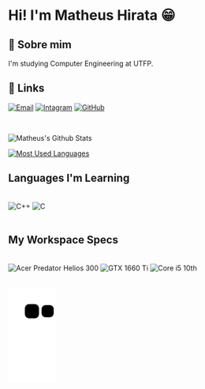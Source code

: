 
# Hi! I'm Matheus Hirata 😁

## 🚀 Sobre mim

I'm studying Computer Engineering at UTFP.


## 🔗 Links
[![Email](https://img.shields.io/badge/Gmail-D14836?style=for-the-badge&logo=gmail&logoColor=white)](mailto:mhvanzela@gmail.com)
[![Intagram](https://img.shields.io/badge/Instagram-E4405F?style=for-the-badge&logo=instagram&logoColor=white
)](https://www.instagram.com/mvanzela/)
[![GitHub](https://img.shields.io/badge/GitHub-100000?style=for-the-badge&logo=github&logoColor=white
)](https://github.com/Matthias-hrT)

<br>

![Matheus's Github Stats](https://github-readme-stats.vercel.app/api?username=Matthias-hrT&theme=radical)

[![Most Used Languages](https://github-readme-stats.vercel.app/api/top-langs/?username=Matthias-hrT&layout=compact&theme=radical&langs_count=8)](https://github.com/Matthias-hrT/github-readme-stats)
<br>

## Languages I'm Learning

<div style="display: inline_block"><br>
    <img align="center" alt="C++" src="https://img.shields.io/badge/C%2B%2B-00599C?style=for-the-badge&logo=c%2B%2B&logoColor=white"/>
    <img align="center" alt="C" src="https://img.shields.io/badge/C-00599C?style=for-the-badge&logo=c&logoColor=white"/>
</div><br>

## My Workspace Specs

<div style="display: inline_block"><br>
    <img align="center" alt="Acer Predator Helios 300" src="https://img.shields.io/badge/Windows-Acer_Predator_Helios_300-0078D6?style=for-the-badge&logo=windows&logoColor=white"/>
    <img align="center" alt="GTX 1660 Ti" src="https://img.shields.io/badge/NVIDIA-GTX_1660_Ti-76B900?style=for-the-badge&logo=nvidia&logoColor=white"/>
    <img align="center" alt="Core i5 10th" src="https://img.shields.io/badge/Intel-Core_i5_10th-0071C5?style=for-the-badge&logo=intel&logoColor=white"/>    
</div><br>

![snake_gif](https://github.com/Matthias-hrT/Matthias-hrT/blob/output/github-contribution-grid-snake.svg)
